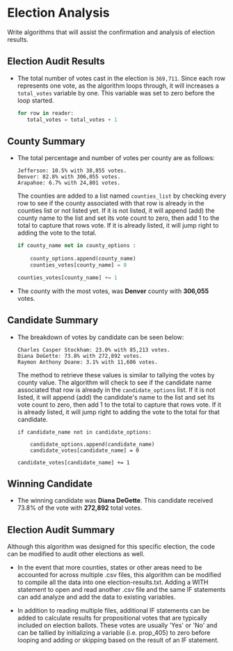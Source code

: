 # Election Analysis

Write algorithms that will assist the confirmation and analysis of election results.

## Election Audit Results

- The total number of votes cast in the election is `369,711`. Since each row represents one vote, as the algorithm loops through, it will increases a `total_votes` variable by one. This variable was set to zero before the loop started.

    ```py
    for row in reader:
       total_votes = total_votes + 1
    ```

## County Summary

- The total percentage and number of votes per county are as follows:  

    ```
    Jefferson: 10.5% with 38,855 votes.
    Denver: 82.8% with 306,055 votes.
    Arapahoe: 6.7% with 24,801 votes.
    ```

    The counties are added to a list named `counties_list` by checking every row to see if the county associated with that row is already in the counties list or not listed yet. If it is not listed, it will append (add) the county name to the list and set its vote count to zero, then add 1 to the total to capture that rows vote. If it is already listed, it will jump right to adding the vote to the total.

    ```py
    if county_name not in county_options :
            
        county_options.append(county_name)
        counties_votes[county_name] = 0

    counties_votes[county_name] += 1
    ```

- The county with the most votes, was **Denver** county with **306,055** votes. 

## Candidate Summary

- The breakdown of votes by candidate can be seen below:

    ```
    Charles Casper Stockham: 23.0% with 85,213 votes.
    Diana DeGette: 73.8% with 272,892 votes.
    Raymon Anthony Doane: 3.1% with 11,606 votes.
    ```

    The method to retrieve these values is similar to tallying the votes by county value. The algorithm will check to see if the candidate name associated that row is already in the `candidate_options` list. If it is not listed, it will append (add) the candidate's name to the list and set its vote count to zero, then add 1 to the total to capture that rows vote. If it is already listed, it will jump right to adding the vote to the total for that candidate.

    ```
    if candidate_name not in candidate_options:

        candidate_options.append(candidate_name)
        candidate_votes[candidate_name] = 0

    candidate_votes[candidate_name] += 1
    ```

## Winning Candidate

- The winning candidate was **Diana DeGette**. This candidate received 73.8% of the vote with **272,892** total votes.

## Election Audit Summary

Although this algorithm was designed for this specific election, the code can be modified to audit other elections as well.

- In the event that more counties, states or other areas need to be accounted for across multiple .csv files, this algorithm can be modified to compile all the data into one election-results.txt. Adding a WITH statement to open and read another .csv file and the same IF statements can add analyze and add the data to existing variables.

- In addition to reading multiple files, additional IF statements can be added to calculate results for propositional votes that are typically included on election ballots. These votes are usually 'Yes' or 'No' and can be tallied by initializing a variable (i.e. prop_405) to zero before looping and adding or skipping based on the result of an IF statement.
